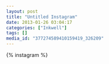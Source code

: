 ```yaml
---
layout: post
title: "Untitled Instagram"
date: 2013-01-26 03:04:17
categories: ["Inkwell"]
tags: []
media_id: "377274589410159419_326209"
---
```


{% instagram %}
